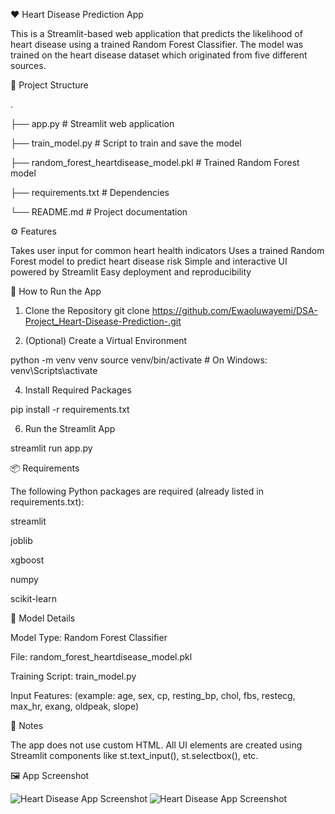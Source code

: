 ❤️ Heart Disease Prediction App

This is a Streamlit-based web application that predicts the likelihood of heart disease using a trained Random Forest Classifier. The model was trained on the heart disease dataset which originated from five different sources.

📁 Project Structure

.

├── app.py                                  # Streamlit web application

├── train_model.py                          # Script to train and save the model

├── random_forest_heartdisease_model.pkl    # Trained Random Forest model

├── requirements.txt                        # Dependencies

└── README.md                               # Project documentation


⚙️ Features

Takes user input for common heart health indicators
Uses a trained Random Forest model to predict heart disease risk
Simple and interactive UI powered by Streamlit
Easy deployment and reproducibility


🚀 How to Run the App

1. Clone the Repository
git clone https://github.com/Ewaoluwayemi/DSA-Project_Heart-Disease-Prediction-.git


3. (Optional) Create a Virtual Environment
   
python -m venv venv
source venv/bin/activate       # On Windows: venv\Scripts\activate


4. Install Required Packages
   
pip install -r requirements.txt


6. Run the Streamlit App

streamlit run app.py


📦 Requirements

The following Python packages are required (already listed in requirements.txt):

streamlit

joblib

xgboost

numpy

scikit-learn


🧠 Model Details

Model Type: Random Forest Classifier

File: random_forest_heartdisease_model.pkl

Training Script: train_model.py

Input Features: (example: age, sex, cp, resting_bp, chol, fbs, restecg,
                            max_hr, exang, oldpeak, slope)


📝 Notes

The app does not use custom HTML. All UI elements are created using Streamlit components like st.text_input(), st.selectbox(), etc.


🖼️ App Screenshot

![Heart Disease App Screenshot](images/heart-disease-app-screenshot.png)
![Heart Disease App Screenshot](images/heart-disease-app-screenshot.png1)
